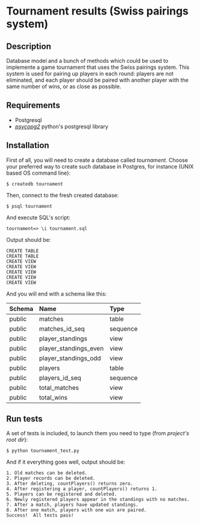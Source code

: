 # Tournament results (Swiss pairings system)

## Description
Database model and a bunch of methods which could be used to implemente a game tournament that uses the Swiss pairings system. This system is used for pairing up players in each round: players are not eliminated, and each player should be paired with another player with the same number of wins, or as close as possible.

## Requirements
* Postgresql
* [*psycopg2*](http://initd.org/psycopg/docs/install.html) python's postgresql library

## Installation
First of all, you will need to create a database called *tournament*.
Choose your preferred way to create such database in Postgres, for instance (UNIX based OS command line):

`$ createdb tournament`

Then, connect to the fresh created database:

`$ psql tournament`

And execute SQL's script:

`tournament=> \i tournament.sql `

Output should be:

```
CREATE TABLE
CREATE TABLE
CREATE VIEW
CREATE VIEW
CREATE VIEW
CREATE VIEW
CREATE VIEW
```

And you will end with a schema like this:

| Schema        | Name           | Type  |
| ------------- |:-------------| :-----|
| public      | matches | table |
| public      | matches_id_seq      |   sequence |
| public      | player_standings     |    view |
| public | player_standings_even | view  |
| public | player_standings_odd  | view    |
| public | players               | table   |
| public | players_id_seq        | sequence|
| public | total_matches         | view    |
| public | total_wins            | view    |

## Run tests
A set of tests is included, to launch them you need to type (from *project's root dir*):

`$ python tournament_test.py`

And if it everything goes well, output should be:

```
1. Old matches can be deleted.
2. Player records can be deleted.
3. After deleting, countPlayers() returns zero.
4. After registering a player, countPlayers() returns 1.
5. Players can be registered and deleted.
6. Newly registered players appear in the standings with no matches.
7. After a match, players have updated standings.
8. After one match, players with one win are paired.
Success!  All tests pass!
```